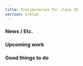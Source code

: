 ```yaml
---
title: Preliminaries for class 35
section: prelim
---
```

### News / Etc.

### Upcoming work

### Good things to do
